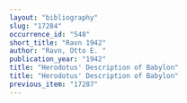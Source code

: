 ```yaml
---
layout: "bibliography"
slug: "17284"
occurrence_id: "548"
short_title: "Ravn 1942"
author: "Ravn, Otto E. "
publication_year: "1942"
title: "Herodotus' Description of Babylon"
title: "Herodotus' Description of Babylon"
previous_item: "17287"
---
```

